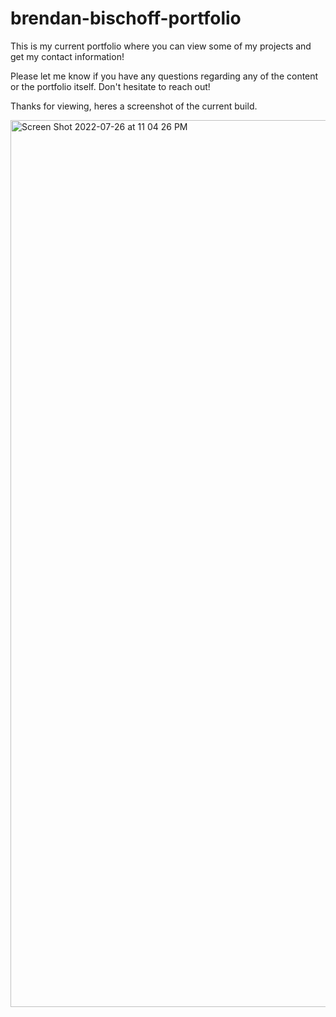 # brendan-bischoff-portfolio

This is my current portfolio where you can view some of my projects and get my contact information! 

Please let me know if you have any questions regarding any of the content or the portfolio itself. Don't hesitate to reach out!

Thanks for viewing, heres a screenshot of the current build.

<img width="1419" alt="Screen Shot 2022-07-26 at 11 04 26 PM" src="https://user-images.githubusercontent.com/101281767/181151799-f167f116-a277-46d2-b6d8-0aac2cc6b5e7.png">

